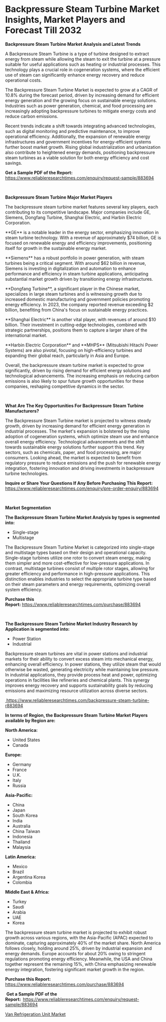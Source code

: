 <p><h1>Backpressure Steam Turbine Market Insights, Market Players and Forecast Till 2032</h1></p><p><strong>Backpressure Steam Turbine Market Analysis and Latest Trends</strong></p>
<p><p>A Backpressure Steam Turbine is a type of turbine designed to extract energy from steam while allowing the steam to exit the turbine at a pressure suitable for useful applications such as heating or industrial processes. This technology plays a crucial role in cogeneration systems, where the efficient use of steam can significantly enhance energy recovery and reduce operational costs. </p><p>The Backpressure Steam Turbine Market is expected to grow at a CAGR of 10.8% during the forecast period, driven by increasing demand for efficient energy generation and the growing focus on sustainable energy solutions. Industries such as power generation, chemical, and food processing are increasingly adopting backpressure turbines to mitigate energy costs and reduce carbon emissions. </p><p>Recent trends indicate a shift towards integrating advanced technologies, such as digital monitoring and predictive maintenance, to improve operational efficiency. Additionally, the expansion of renewable energy infrastructures and government incentives for energy-efficient systems further boost market growth. Rising global industrialization and urbanization also contribute to heightened energy demands, positioning backpressure steam turbines as a viable solution for both energy efficiency and cost savings.</p></p>
<p><strong>Get a Sample PDF of the Report:&nbsp;</strong> <a href="https://www.reliableresearchtimes.com/enquiry/request-sample/883694?utm_campaign=2006&utm_medium=2&utm_source=Github&utm_content=ia&utm_term=18022025&utm_id=backpressure-steam-turbine">https://www.reliableresearchtimes.com/enquiry/request-sample/883694</a></p>
<p>&nbsp;</p>
<p><strong>Backpressure Steam Turbine Major Market Players</strong></p>
<p><p>The backpressure steam turbine market features several key players, each contributing to its competitive landscape. Major companies include GE, Siemens, Dongfang Turbine, Shanghai Electric, and Harbin Electric Corporation. </p><p>**GE** is a notable leader in the energy sector, emphasizing innovation in steam turbine technology. With a revenue of approximately $74 billion, GE is focused on renewable energy and efficiency improvements, positioning itself for growth in the sustainable energy market.</p><p>**Siemens** has a robust portfolio in power generation, with steam turbines being a critical segment. With around $62 billion in revenue, Siemens is investing in digitalization and automation to enhance performance and efficiency in steam turbine applications, anticipating substantial market growth driven by transitioning energy infrastructures.</p><p>**Dongfang Turbine**, a significant player in the Chinese market, specializes in large steam turbines and is witnessing growth due to increased domestic manufacturing and government policies promoting energy efficiency. In 2023, the company reported revenue exceeding $2 billion, benefiting from China's focus on sustainable energy practices.</p><p>**Shanghai Electric** is another vital player, with revenues of around $10 billion. Their investment in cutting-edge technologies, combined with strategic partnerships, positions them to capture a larger share of the international market.</p><p>**Harbin Electric Corporation** and **MHPS** (Mitsubishi Hitachi Power Systems) are also pivotal, focusing on high-efficiency turbines and expanding their global reach, particularly in Asia and Europe. </p><p>Overall, the backpressure steam turbine market is expected to grow significantly, driven by rising demand for efficient energy solutions and technological advancements. The increasing emphasis on reducing carbon emissions is also likely to spur future growth opportunities for these companies, reshaping competitive dynamics in the sector.</p></p>
<p>&nbsp;</p>
<p><strong>What Are The Key Opportunities For Backpressure Steam Turbine Manufacturers?</strong></p>
<p><p>The Backpressure Steam Turbine market is projected to witness steady growth, driven by increasing demand for efficient energy generation in industrial processes. The market's expansion is bolstered by the rising adoption of cogeneration systems, which optimize steam use and enhance overall energy efficiency. Technological advancements and the shift towards sustainable energy solutions further support this trend. Key sectors, such as chemicals, paper, and food processing, are major consumers. Looking ahead, the market is expected to benefit from regulatory pressure to reduce emissions and the push for renewable energy integration, fostering innovation and driving investments in backpressure turbine technologies.</p></p>
<p><strong>Inquire or Share Your Questions If Any Before Purchasing This Report:</strong> <a href="https://www.reliableresearchtimes.com/enquiry/pre-order-enquiry/883694?utm_campaign=2006&utm_medium=2&utm_source=Github&utm_content=ia&utm_term=18022025&utm_id=backpressure-steam-turbine">https://www.reliableresearchtimes.com/enquiry/pre-order-enquiry/883694</a></p>
<p>&nbsp;</p>
<p><strong>Market Segmentation</strong></p>
<p><strong>The Backpressure Steam Turbine Market Analysis by types is segmented into:</strong></p>
<p><ul><li>Single-stage</li><li>Multistage</li></ul></p>
<p><p>The Backpressure Steam Turbine Market is categorized into single-stage and multistage types based on their design and operational capacity. Single-stage turbines utilize one rotor to convert steam energy, making them simpler and more cost-effective for low-pressure applications. In contrast, multistage turbines consist of multiple rotor stages, allowing for greater efficiency and performance in high-pressure applications. This distinction enables industries to select the appropriate turbine type based on their steam parameters and energy requirements, optimizing overall system efficiency.</p></p>
<p><strong>Purchase this Report:&nbsp;</strong><a href="https://www.reliableresearchtimes.com/purchase/883694?utm_campaign=2006&utm_medium=2&utm_source=Github&utm_content=ia&utm_term=18022025&utm_id=backpressure-steam-turbine">https://www.reliableresearchtimes.com/purchase/883694</a></p>
<p>&nbsp;</p>
<p><strong>The Backpressure Steam Turbine Market Industry Research by Application is segmented into:</strong></p>
<p><ul><li>Power Station</li><li>Industrial</li></ul></p>
<p><p>Backpressure steam turbines are vital in power stations and industrial markets for their ability to convert excess steam into mechanical energy, enhancing overall efficiency. In power stations, they utilize steam that would otherwise be wasted, generating electricity while maintaining low pressure. In industrial applications, they provide process heat and power, optimizing operations in facilities like refineries and chemical plants. This synergy improves energy recovery and supports sustainability goals by reducing emissions and maximizing resource utilization across diverse sectors.</p></p>
<p><a href="https://www.reliableresearchtimes.com/backpressure-steam-turbine-r883694?utm_campaign=2006&utm_medium=2&utm_source=Github&utm_content=ia&utm_term=18022025&utm_id=backpressure-steam-turbine">&nbsp;https://www.reliableresearchtimes.com/backpressure-steam-turbine-r883694</a></p>
<p><strong>In terms of Region, the Backpressure Steam Turbine Market Players available by Region are:</strong></p>
<p>
    <p> <strong> North America: </strong>
        <ul>
            <li>United States</li>
            <li>Canada</li>
        </ul>
        </p> 
    <p> <strong> Europe: </strong>
        <ul>
            <li>Germany</li>
            <li>France</li>
            <li>U.K.</li>
            <li>Italy</li>
            <li>Russia</li>
        </ul>
        </p> 
    <p> <strong> Asia-Pacific: </strong>
        <ul>
            <li>China</li>
            <li>Japan</li>
            <li>South Korea</li>
            <li>India</li>
            <li>Australia</li>
            <li>China Taiwan</li>
            <li>Indonesia</li>
            <li>Thailand</li>
            <li>Malaysia</li>
        </ul>
        </p> 
    <p> <strong> Latin America: </strong>
        <ul>
            <li>Mexico</li>
            <li>Brazil</li>
            <li>Argentina Korea</li>
            <li>Colombia</li>
        </ul>
        </p> 
    <p> <strong> Middle East & Africa: </strong>
        <ul>
            <li>Turkey</li>
            <li>Saudi</li>
            <li>Arabia</li>
            <li>UAE</li>
            <li>Korea</li>
        </ul>
    </p>
    </p>
<p><p>The backpressure steam turbine market is projected to exhibit robust growth across various regions, with the Asia-Pacific (APAC) expected to dominate, capturing approximately 40% of the market share. North America follows closely, holding around 25%, driven by industrial expansion and energy demands. Europe accounts for about 20% owing to stringent regulations promoting energy efficiency. Meanwhile, the USA and China together represent the remaining 15%, with China emphasizing renewable energy integration, fostering significant market growth in the region.</p></p>
<p><strong>Purchase this Report: </strong><a href="https://www.reliableresearchtimes.com/purchase/883694?utm_campaign=2006&utm_medium=2&utm_source=Github&utm_content=ia&utm_term=18022025&utm_id=backpressure-steam-turbine">https://www.reliableresearchtimes.com/purchase/883694</a></p>
<p>&nbsp;<strong>Get a Sample PDF of the Report:&nbsp;&nbsp;</strong><a href="https://www.reliableresearchtimes.com/enquiry/request-sample/883694?utm_campaign=2006&utm_medium=2&utm_source=Github&utm_content=ia&utm_term=18022025&utm_id=backpressure-steam-turbine">https://www.reliableresearchtimes.com/enquiry/request-sample/883694</a></p>
<p><strong></strong></p>
<p><p><a href="https://github.com/bmorecock/Market-Research-Report-List-6/blob/main/van-refrigeration-unit-market.md?utm_campaign=2006&utm_medium=2&utm_source=Github&utm_content=ia&utm_term=18022025&utm_id=backpressure-steam-turbine">Van Refrigeration Unit Market</a></p></p>